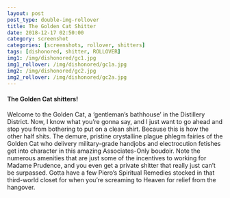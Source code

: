 ```yaml
---
layout: post
post_type: double-img-rollover
title: The Golden Cat Shitter
date: 2018-12-17 02:50:00
category: screenshot
categories: [screenshots, rollover, shitters]
tags: [dishonored, shitter, ROLLOVER]
img1: /img/dishonored/gc1.jpg
img1_rollover: /img/dishonored/gc1a.jpg
img2: /img/dishonored/gc2.jpg
img2_rollover: /img/dishonored/gc2a.jpg
---
```

#### The Golden Cat shitters!

Welcome to the Golden Cat, a ‘gentleman’s bathhouse’ in the Distillery District. Now, I know what you’re gonna say, and I just want to go ahead and stop you from bothering to put on a clean shirt. Because this is how the other half shits. The demure, pristine crystalline plague phlegm fairies of the Golden Cat who delivery military-grade handjobs and electrocution fetishes get into character in this amazing Associates-Only boudoir. Note the numerous amenities that are just some of the incentives to working for Madame Prudence, and you even get a private shitter that really just can’t be surpassed. Gotta have a few Piero’s Spiritual Remedies stocked in that third-world closet for when you’re screaming to Heaven for relief from the hangover.
